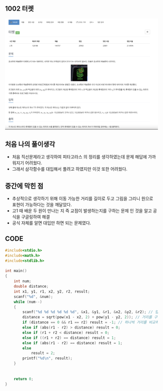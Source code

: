 ## 1002 터렛

![ex_screenshot](./img/turret.png)
  
## 처음 나의 풀이생각
  - 처음 직선문제라고 생각하여 피타고라스 의 정리를 생각하였는데 문제 해답에 가까워지기 어려웠다.
  - 그래서 삼각함수를 대입해서 풀려고 하였지만 이것 또한 어려웠다.

## 중간에 막힌 점
  - 추상적으로 생각하기 위해 이동 가능한 거리를 길이로 두고 그림을 그리니 원으로 표현이 가능하다는 것을 깨달았다.
  - 고1 때 배운 두 원이 만나는 지 즉 교점이 발생하는지를 구하는 문제 인 것을 알고 공식을 구글링하여 해결
  - 공식 자체를 알면 대입만 하면 되는 문제였다.

## CODE
~~~C
#include<stdio.h>
#include<math.h>
#include<stdlib.h>

int main()
{
	int num;
	double distance;
	int x1, y1, r1, x2, y2, r2, result;
	scanf("%d", &num);
	while (num--)
	{
		scanf("%d %d %d %d %d %d", &x1, &y1, &r1, &x2, &y2, &r2); // 입력값 대입
		distance = sqrt(pow(x1 - x2, 2) + pow(y1 - y2, 2)); // 거리를 구하는 공식
		if (distance == 0 && r1 == r2) result = -1; // 하나씩 거리를 비교하여 결과 값을 출력
		else if (abs(r1 - r2) > distance) result = 0;
		else if (r1 + r2 < distance) result = 0;
		else if ((r1 + r2) == distance) result = 1;
		else if (abs(r1 - r2) == distance) result = 1;
		else
			result = 2;
		printf("%d\n", result);
	}

	
	return 0;
}
~~~

